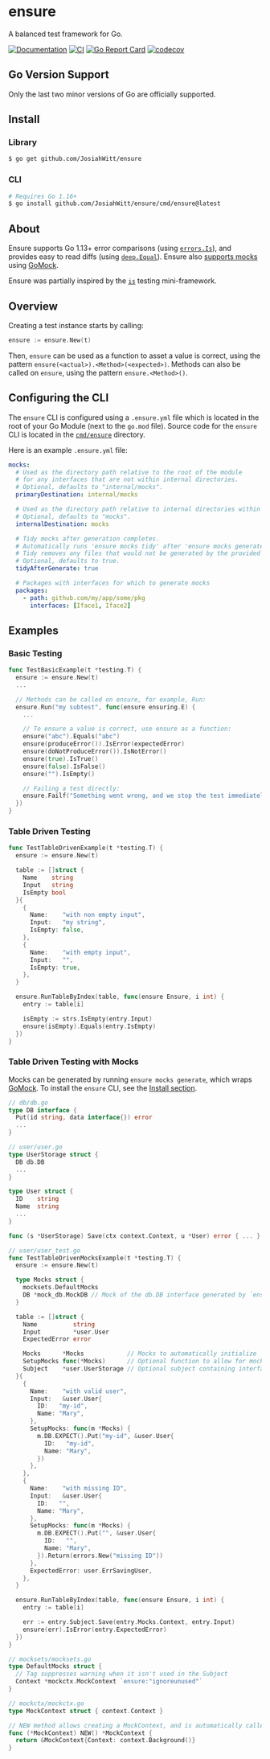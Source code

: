 # ensure
A balanced test framework for Go.

[![Documentation](https://pkg.go.dev/badge/github.com/JosiahWitt/ensure)](https://pkg.go.dev/github.com/JosiahWitt/ensure)
[![CI](https://github.com/JosiahWitt/ensure/workflows/CI/badge.svg)](https://github.com/JosiahWitt/ensure/actions?query=branch%3Amaster+workflow%3ACI)
[![Go Report Card](https://goreportcard.com/badge/github.com/JosiahWitt/ensure)](https://goreportcard.com/report/github.com/JosiahWitt/ensure)
[![codecov](https://codecov.io/gh/JosiahWitt/ensure/branch/master/graph/badge.svg?flag=package)](https://codecov.io/gh/JosiahWitt/ensure)

## Go Version Support
Only the last two minor versions of Go are officially supported.


## Install
### Library
```bash
$ go get github.com/JosiahWitt/ensure
```

### CLI
```bash
# Requires Go 1.16+
$ go install github.com/JosiahWitt/ensure/cmd/ensure@latest
```


## About
Ensure supports Go 1.13+ error comparisons (using [`errors.Is`](https://pkg.go.dev/errors?tab=doc#Is)), and provides easy to read diffs (using [`deep.Equal`](https://pkg.go.dev/github.com/go-test/deep#Equal)).
Ensure also [supports mocks](#table-driven-testing-with-mocks) using [GoMock](https://github.com/golang/mock).

Ensure was partially inspired by the [`is`](https://github.com/matryer/is) testing mini-framework.


## Overview

Creating a test instance starts by calling:
```go
ensure := ensure.New(t)
```

Then, `ensure` can be used as a function to asset a value is correct, using the pattern `ensure(<actual>).<Method>(<expected>)`. Methods can also be called on `ensure`, using the pattern `ensure.<Method>()`.


## Configuring the CLI
The `ensure` CLI is configured using a `.ensure.yml` file which is located in the root of your Go Module (next to the `go.mod` file).
Source code for the `ensure` CLI is located in the [`cmd/ensure`](./cmd/ensure) directory.

Here is an example `.ensure.yml` file:

```yaml
mocks:
  # Used as the directory path relative to the root of the module
  # for any interfaces that are not within internal directories.
  # Optional, defaults to "internal/mocks".
  primaryDestination: internal/mocks

  # Used as the directory path relative to internal directories within the project.
  # Optional, defaults to "mocks".
  internalDestination: mocks

  # Tidy mocks after generation completes.
  # Automatically runs 'ensure mocks tidy' after 'ensure mocks generate' completes.
  # Tidy removes any files that would not be generated by the provided packages list.
  # Optional, defaults to true.
  tidyAfterGenerate: true

  # Packages with interfaces for which to generate mocks
  packages:
    - path: github.com/my/app/some/pkg
      interfaces: [Iface1, Iface2]
```


## Examples

### Basic Testing
```go
func TestBasicExample(t *testing.T) {
  ensure := ensure.New(t)
  ...

  // Methods can be called on ensure, for example, Run:
  ensure.Run("my subtest", func(ensure ensuring.E) {
    ...

    // To ensure a value is correct, use ensure as a function:
    ensure("abc").Equals("abc")
    ensure(produceError()).IsError(expectedError)
    ensure(doNotProduceError()).IsNotError()
    ensure(true).IsTrue()
    ensure(false).IsFalse()
    ensure("").IsEmpty()

    // Failing a test directly:
    ensure.Failf("Something went wrong, and we stop the test immediately")
  })
}
```

### Table Driven Testing
```go
func TestTableDrivenExample(t *testing.T) {
  ensure := ensure.New(t)

  table := []struct {
    Name    string
    Input   string
    IsEmpty bool
  }{
    {
      Name:    "with non empty input",
      Input:   "my string",
      IsEmpty: false,
    },
    {
      Name:    "with empty input",
      Input:   "",
      IsEmpty: true,
    },
  }

  ensure.RunTableByIndex(table, func(ensure Ensure, i int) {
    entry := table[i]

    isEmpty := strs.IsEmpty(entry.Input)
    ensure(isEmpty).Equals(entry.IsEmpty)
  })
}
```

### Table Driven Testing with Mocks
Mocks can be generated by running `ensure mocks generate`, which wraps [GoMock](https://github.com/golang/mock).
To install the `ensure` CLI, see the [Install section](#install).

```go
// db/db.go
type DB interface {
  Put(id string, data interface{}) error
  ...
}

// user/user.go
type UserStorage struct {
  DB db.DB
  ...
}

type User struct {
  ID    string
  Name  string
  ...
}

func (s *UserStorage) Save(ctx context.Context, u *User) error { ... }

// user/user_test.go
func TestTableDrivenMocksExample(t *testing.T) {
  ensure := ensure.New(t)

  type Mocks struct {
    mocksets.DefaultMocks
    DB *mock_db.MockDB // Mock of the db.DB interface generated by `ensure mocks generate`
  }

  table := []struct {
    Name          string
    Input         *user.User
    ExpectedError error

    Mocks      *Mocks            // Mocks to automatically initialize
    SetupMocks func(*Mocks)      // Optional function to allow for mock setup
    Subject    *user.UserStorage // Optional subject containing interfaces with which to assign the mocks
  }{
    {
      Name:    "with valid user",
      Input:   &user.User{
        ID:   "my-id",
        Name: "Mary",
      },
      SetupMocks: func(m *Mocks) {
        m.DB.EXPECT().Put("my-id", &user.User{
          ID:   "my-id",
          Name: "Mary",
        })
      },
    },
    {
      Name:    "with missing ID",
      Input:   &user.User{
        ID:   "",
        Name: "Mary",
      },
      SetupMocks: func(m *Mocks) {
        m.DB.EXPECT().Put("", &user.User{
          ID:   "",
          Name: "Mary",
        }).Return(errors.New("missing ID"))
      },
      ExpectedError: user.ErrSavingUser,
    },
  }

  ensure.RunTableByIndex(table, func(ensure Ensure, i int) {
    entry := table[i]

    err := entry.Subject.Save(entry.Mocks.Context, entry.Input)
    ensure(err).IsError(entry.ExpectedError)
  })
}

// mocksets/mocksets.go
type DefaultMocks struct {
  // Tag suppresses warning when it isn't used in the Subject
  Context *mockctx.MockContext `ensure:"ignoreunused"`
}

// mockctx/mockctx.go
type MockContext struct { context.Context }

// NEW method allows creating a MockContext, and is automatically called by ensure.
func (*MockContext) NEW() *MockContext {
  return &MockContext{Context: context.Background()}
}
```
